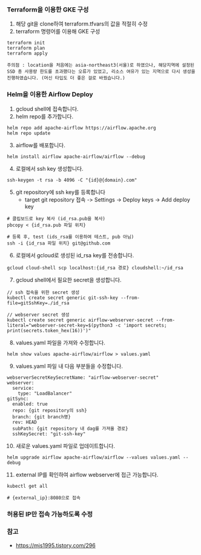 ### Terraform을 이용한 GKE 구성
1. 해당 git을 clone하여 terraform.tfvars의 값을 적절히 수정
2. terraform 명령어를 이용해 GKE 구성
```
terraform init
terraform plan
terraform apply
```
	주의점 : location을 처음에는 asia-northeast3(서울)로 하였으나, 해당지역에 설정된 SSD 총 사용량 한도를 초과했다는 오류가 있었고, 리소스 여유가 있는 지역으로 다시 생성을 진행하였습니다. (머신 타입도 더 좋은 걸로 바꿨습니다.)

### Helm을 이용한 Airflow Deploy
1. gcloud shell에 접속합니다.
2. helm repo를 추가합니다.
```
helm repo add apache-airflow https://airflow.apache.org
helm repo update
```
3. airflow를 배포합니다.
```
helm install airflow apache-airflow/airflow --debug
```
4. 로컬에서 ssh key 생성합니다.
```
ssh-keygen -t rsa -b 4096 -C "{id}@{domain}.com"

```
5. git repository에 ssh key를 등록합니다
	- target git repository 접속 -> Settings -> Deploy keys -> Add deploy key
```
# 클립보드로 key 복사 (id_rsa.pub을 복사)
pbcopy < {id_rsa.pub 파일 위치}

# 등록 후, test (ids_rsa를 이용하여 테스트, pub 아님)
ssh -i {id_rsa 파일 위치} git@github.com
```
6. 로컬에서 gcloud로 생성된 id_rsa key를 전송합니다.
```
gcloud cloud-shell scp localhost:{id_rsa 경로} cloudshell:~/id_rsa
```
7. gcloud shell에서 필요한 secret을 생성합니다.
```
// ssh 접속을 위한 secret 생성
kubectl create secret generic git-ssh-key --from-file=gitSshKey=./id_rsa

// webserver secret 생성
kubectl create secret generic airflow-webserver-secret --from-literal="webserver-secret-key=$(python3 -c 'import secrets; print(secrets.token_hex(16))')"
```
8. values.yaml 파일을 가져와 수정합니다.
```
helm show values apache-airflow/airflow > values.yaml
```
9. values.yaml 파일 내 다음 부분들을 수정합니다.
```
webserverSecretKeySecretName: "airflow-webserver-secret"
webserver:
  service:
    type: "LoadBalancer"
gitSync:
  enabled: true
  repo: {git repository의 ssh}
  branch: {git branch명}
  rev: HEAD
  subPath: {git repository 내 dag를 가져올 경로}
  sshKeySecret: "git-ssh-key"
```
10. 새로운 values.yaml 파일로 업데이트합니다.
```
helm upgrade airflow apache-airflow/airflow --values values.yaml --debug
```
11. external IP를 확인하여 airflow webserver에 접근 가능합니다.
```
kubectl get all

# {external_ip}:8080으로 접속
```
### 허용된 IP만 접속 가능하도록 수정


### 참고
- https://mjs1995.tistory.com/296
